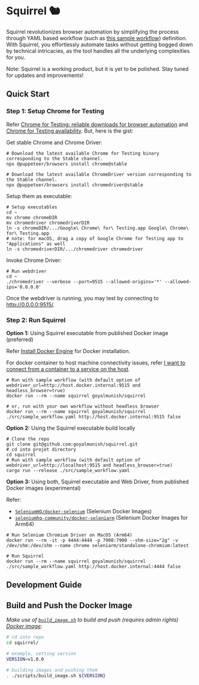 # Squirrel 🐿️

Squirrel revolutionizes browser automation by simplifying the process through YAML based workflow (such as [this sample workflow](./src/sample_workflow.yaml)) definition. With Squirrel, you effortlessly automate tasks without getting bogged down by technical intricacies, as the tool handles all the underlying complexities for you.

Note: Squirrel is a working product, but it is yet to be polished. Stay tuned for updates and improvements!

## Quick Start

### Step 1: Setup Chrome for Testing

Refer [Chrome for Testing: reliable downloads for browser automation](https://developer.chrome.com/blog/chrome-for-testing/) and [Chrome for Testing availability](https://googlechromelabs.github.io/chrome-for-testing/). But, here is the gist:

Get stable Chrome and Chrome Driver:

```shell
# Download the latest available Chrome for Testing binary corresponding to the Stable channel.
npx @puppeteer/browsers install chrome@stable

# Download the latest available ChromeDriver version corresponding to the Stable channel.
npx @puppeteer/browsers install chromedriver@stable
```

Setup them as executable:

```shell
# Setup executables
cd ~
mv chrome chromeDIR
mv chromedriver chromedriverDIR
ln -s chromeDIR/.../Google\ Chrome\ for\ Testing.app Google\ Chrome\ for\ Testing.app
# note: for macOS, drag a copy of Google Chrome for Testing app to "Applications" as well
ln -s chromedriverDIR/.../chromedriver chromedriver
```

Invoke Chrome Driver:

```shell
# Run webdriver
cd ~
./chromedriver --verbose --port=9515 --allowed-origins='*' --allowed-ips='0.0.0.0'
```

Once the webdriver is running, you may test by connecting to http://0.0.0.0:9515/.

### Step 2: Run Squirrel

**Option 1:** Using Squirrel executable from published Docker image (preferred)

Refer [Install Docker Engine](https://docs.docker.com/engine/install/) for Docker installation.

For docker container to host machine connectivity issues, refer [I want to connect from a container to a service on the host](https://docs.docker.com/desktop/networking/#i-want-to-connect-from-a-container-to-a-service-on-the-host).

```shell
# Run with sample workflow (with default option of webdriver_url=http://host.docker.internal:9515 and headless_browser=true)
docker run --rm --name squirrel goyalmunish/squirrel

# or, run with your own workflow without headless browser
docker run --rm --name squirrel goyalmunish/squirrel ./src/sample_workflow.yaml http://host.docker.internal:9515 false
```

**Option 2:** Using the Squirrel executable build locally

```shell
# Clone the repo
git clone git@github.com:goyalmunish/squirrel.git
# cd into projet directory
cd squirrel
# Run with sample workflow (with default option of webdriver_url=http://localhost:9515 and headless_browser=true)
cargo run --release ./src/sample_workflow.yaml
```

**Option 3:** Using both, Squirrel executable and Web Driver, from published Docker images (experimental)

Refer:

- [`SeleniumHQ/docker-selenium`](https://github.com/SeleniumHQ/docker-selenium) (Selenium Docker Images)
- [`seleniumhq-community/docker-seleniarm`](https://github.com/seleniumhq-community/docker-seleniarm) (Selenium Docker Images for Arm64)

```shell
# Run Selenium Chromium Driver on MacOS (Arm64)
docker run --rm -it -p 4444:4444 -p 7900:7900 --shm-size="2g" -v /dev/shm:/dev/shm --name chrome seleniarm/standalone-chromium:latest

# Run Squirrel
docker run --rm --name squirrel goyalmunish/squirrel ./src/sample_workflow.yaml http://host.docker.internal:4444 false
```

## Development Guide

## Build and Push the Docker Image

_Make use of [`build_image.sh`](./scripts/build_image.sh) to build and push (requires admin rights) [Docker image](https://hub.docker.com/r/goyalmunish/squirrel/tags):_

```sh
# cd into repo
cd squirrel/

# example, setting version
VERSION=v1.0.0

# building images and pushing them
. ./scripts/build_image.sh ${VERSION}
```
